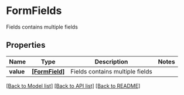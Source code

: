 # FormFields

Fields contains multiple fields
## Properties
Name | Type | Description | Notes
------------ | ------------- | ------------- | -------------
**value** | [**[FormField]**](FormField.md) | Fields contains multiple fields | 

[[Back to Model list]](../README.md#documentation-for-models) [[Back to API list]](../README.md#documentation-for-api-endpoints) [[Back to README]](../README.md)



